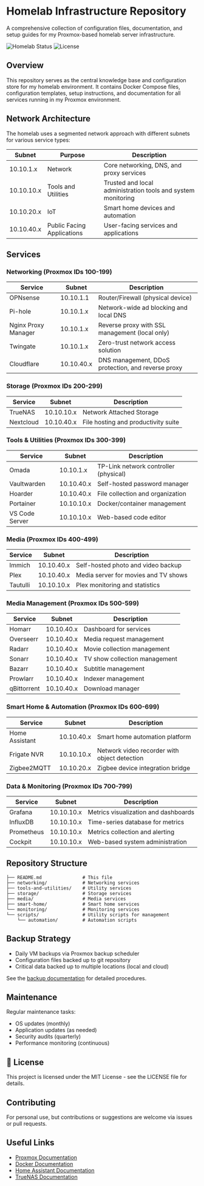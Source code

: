 # Homelab Infrastructure Repository

A comprehensive collection of configuration files, documentation, and setup guides for my Proxmox-based homelab server infrastructure.

![Homelab Status](https://img.shields.io/badge/status-active-brightgreen)
![License](https://img.shields.io/badge/license-MIT-blue)


## Overview

This repository serves as the central knowledge base and configuration store for my homelab environment. It contains Docker Compose files, configuration templates, setup instructions, and documentation for all services running in my Proxmox environment.


## Network Architecture

The homelab uses a segmented network approach with different subnets for various service types:

| Subnet | Purpose | Description |
|--------|---------|-------------|
| 10.10.1.x | Network | Core networking, DNS, and proxy services |
| 10.10.10.x | Tools and Utilities | Trusted and local administration tools and system monitoring |
| 10.10.20.x | IoT | Smart home devices and automation |
| 10.10.40.x | Public Facing Applications | User-facing services and applications |


## Services

### Networking (Proxmox IDs 100-199)

| Service | Subnet | Description |
|---------|--------|-------------|
| OPNsense | 10.10.1.1 | Router/Firewall (physical device) |
| Pi-hole | 10.10.1.x | Network-wide ad blocking and local DNS |
| Nginx Proxy Manager | 10.10.1.x | Reverse proxy with SSL management (local only) |
| Twingate | 10.10.1.x | Zero-trust network access solution |
| Cloudflare | 10.10.40.x | DNS management, DDoS protection, and reverse proxy |

### Storage (Proxmox IDs 200-299)

| Service | Subnet | Description |
|---------|--------|-------------|
| TrueNAS | 10.10.10.x | Network Attached Storage |
| Nextcloud | 10.10.40.x | File hosting and productivity suite |

### Tools & Utilities (Proxmox IDs 300-399)

| Service | Subnet | Description |
|---------|--------|-------------|
| Omada | 10.10.1.x | TP-Link network controller (physical) |
| Vaultwarden | 10.10.40.x | Self-hosted password manager |
| Hoarder | 10.10.40.x | File collection and organization |
| Portainer | 10.10.10.x | Docker/container management |
| VS Code Server | 10.10.10.x | Web-based code editor |

### Media (Proxmox IDs 400-499)

| Service | Subnet | Description |
|---------|--------|-------------|
| Immich | 10.10.40.x | Self-hosted photo and video backup |
| Plex | 10.10.40.x | Media server for movies and TV shows |
| Tautulli | 10.10.10.x | Plex monitoring and statistics |

### Media Management (Proxmox IDs 500-599)

| Service | Subnet | Description |
|---------|--------|-------------|
| Homarr | 10.10.40.x | Dashboard for services |
| Overseerr | 10.10.40.x | Media request management |
| Radarr | 10.10.40.x | Movie collection management |
| Sonarr | 10.10.40.x | TV show collection management |
| Bazarr | 10.10.40.x | Subtitle management |
| Prowlarr | 10.10.40.x | Indexer management |
| qBittorrent | 10.10.40.x | Download manager |

### Smart Home & Automation (Proxmox IDs 600-699)

| Service | Subnet | Description |
|---------|--------|-------------|
| Home Assistant | 10.10.40.x | Smart home automation platform |
| Frigate NVR | 10.10.10.x | Network video recorder with object detection |
| Zigbee2MQTT | 10.10.20.x | Zigbee device integration bridge |

### Data & Monitoring (Proxmox IDs 700-799)

| Service | Subnet | Description |
|---------|--------|-------------|
| Grafana | 10.10.10.x | Metrics visualization and dashboards |
| InfluxDB | 10.10.10.x | Time-series database for metrics |
| Prometheus | 10.10.10.x | Metrics collection and alerting |
| Cockpit | 10.10.10.x | Web-based system administration |

## Repository Structure

```
├── README.md               # This file
├── networking/         	# Networking services
├── tools-and-utilities/    # Utility services
├── storage/            	# Storage services
├── media/               	# Media services
├── smart-home/         	# Smart home services
└── monitoring/             # Monitoring services
└── scripts/                # Utility scripts for management
    └── automation/         # Automation scripts
```

## Backup Strategy

- Daily VM backups via Proxmox backup scheduler
- Configuration files backed up to git repository
- Critical data backed up to multiple locations (local and cloud)

See the [backup documentation](docs/backup/README.md) for detailed procedures.

## Maintenance

Regular maintenance tasks:

- OS updates (monthly)
- Application updates (as needed)
- Security audits (quarterly)
- Performance monitoring (continuous)

## 📝 License

This project is licensed under the MIT License - see the LICENSE file for details.

## Contributing

For personal use, but contributions or suggestions are welcome via issues or pull requests.

## Useful Links

- [Proxmox Documentation](https://pve.proxmox.com/wiki/Main_Page)
- [Docker Documentation](https://docs.docker.com/)
- [Home Assistant Documentation](https://www.home-assistant.io/docs/)
- [TrueNAS Documentation](https://www.truenas.com/docs/)
